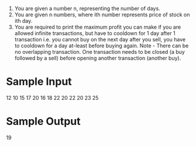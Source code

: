 1. You are given a number n, representing the number of days.
2. You are given n numbers, where ith number represents price of stock on ith day.
3. You are required to print the maximum profit you can make if you are allowed infinite transactions, but have to cooldown for 1 day after 1 transaction
   i.e. you cannot buy on the next day after you sell, you have to cooldown for a day at-least before buying again.
   Note - There can be no overlapping transaction. One transaction needs to be closed (a buy followed by a sell) before opening another transaction (another buy).



# Sample Input

12
10
15
17
20
16
18
22
20
22
20
23
25

# Sample Output

19
